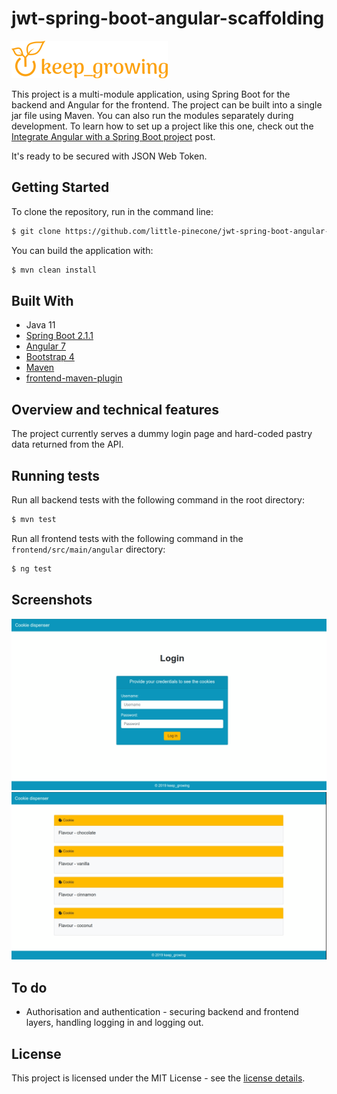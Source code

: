 # jwt-spring-boot-angular-scaffolding

![keep growing logo](readme-images/logo_250x60.png)

This project is a multi-module application, using Spring Boot for the backend and Angular for the frontend. The project can be built into a single jar file using Maven. You can also run the modules separately during development.
To learn how to set up a project like this one, check out the [Integrate Angular with a Spring Boot project](http://keepgrowing.in/java/springboot/integrate-angular-with-a-spring-boot-project/) post.

It's ready to be secured with JSON Web Token.

## Getting Started

To clone the repository, run in the command line:
```bash
$ git clone https://github.com/little-pinecone/jwt-spring-boot-angular-scaffolding.git
```

You can build the application with:
```bash
$ mvn clean install
```

## Built With

* Java 11
* [Spring Boot 2.1.1](https://start.spring.io/)
* [Angular 7](https://angular.io/)
* [Bootstrap 4](https://getbootstrap.com/)
* [Maven](https://maven.apache.org/)
* [frontend-maven-plugin](https://github.com/eirslett/frontend-maven-plugin)

## Overview and technical features

The project currently serves a dummy login page and hard-coded pastry data returned from the API.

## Running tests

Run all backend tests with the following command in the root directory:
```bash
$ mvn test
```
Run all frontend tests with the following command in the `frontend/src/main/angular` directory:
```bash
$ ng test
```

## Screenshots

![login page](readme-images/login-page-screenshot.png)
![cookies](readme-images/cookie-dispenser-screenshot.png)

## To do

* Authorisation and authentication - securing backend and frontend layers, handling logging in and logging out.

## License

This project is licensed under the MIT License - see the [license details](https://opensource.org/licenses/MIT).